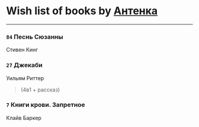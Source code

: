 # Wish list of books by [Антенка](https://plus.google.com/u/0/118158645037334943900/)
---

### `84` Песнь Сюзанны
Стивен Кинг

### `27` Джекаби
Уильям Риттер
> (4в1 + рассказ)

### `7` Книги крови. Запретное
Клайв Баркер

